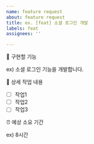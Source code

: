 ```yaml
---
name: feature request
about: feature request
title: ex. [feat] 소셜 로그인 개발
labels: feat
assignees: ''

---
```


🤷 구현할 기능

ex) 소셜 로그인 기능을 개발합니다.

🔨 상세 작업 내용

- [ ] 작업1
- [ ] 작업2
- [ ] 작업3

⏰ 예상 소요 기간

ex) 8시간
